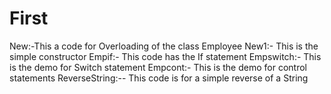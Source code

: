 # First
New:-This a code for Overloading of the class Employee
New1:- This is the simple constructor
Empif:- This code has the If statement
Empswitch:- This is the demo for Switch statement
Empcont:- This is the demo for control statements
ReverseString:-- This code is for a simple reverse of a String
